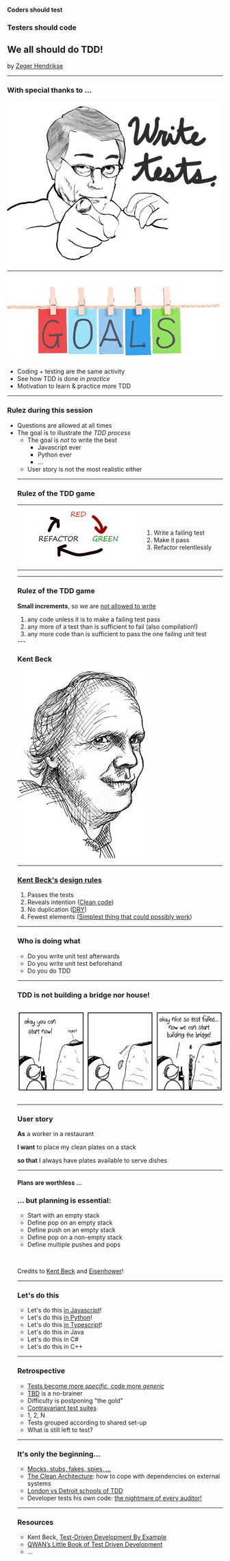 #### Coders should test

### Testers should code

## We all should do TDD!

by [Zeger Hendrikse](https://www.it-essence.nl/)

---

### With special thanks to ...

![Uncle Bob](./images/unclebob.gif)

---
![Goals](./images/goals.png)
<ul>
<div>
<li>Coding + testing are the same activity</li>
</div>
<div class="fragment">
<li>See how TDD is done <em>in practice</em></li>
</div> 
<div class="fragment">
<li>Motivation to learn & practice more TDD</li>
</div> 
</ul>

---
### Rulez during this session

<ul>
<div>
<li>Questions are allowed at all times</li>
</div>
<div class="fragment">
<li>
The goal is to illustrate <i>the TDD process</i>
  <ul>
  <li>The goal is <em>not</em> to write the best
    <ul>
    <li>Javascript ever</li>
    <li>Python ever</li>
    <li>...</li>
    </ul>
   </li>
   <li>User story is not the most realistic either</li>
</li>
</div>

---

### Rulez of the TDD game

<table>
  <colgroup>
    <col span="1" style="width: 60%;"/>
    <col span="1" style="width: 40%;"/>
  </colgroup>
			         
  <tbody><tr>
    <td>
      <img alt="Red Green Refactor" src="./images/redgreenrefactor.png"/>
    </td>
    <td>
      <ol>
        <li>Write a failing test</li>
        <li>Make it pass</li>
        <li>Refactor relentlessly</li>
      </ol>
    </td>
  </tr></tbody>
</table>

---

### Rulez of the TDD game

**Small increments**, so we are [not allowed to write](http://blog.cleancoder.com/uncle-bob/2014/12/17/TheCyclesOfTDD.html)
<ol>
  <div class="fragment">
    <li>any code unless it is to make a failing test pass</li>
  </div>
  <div class="fragment">
    <li>any more of a test than is sufficient to fail (also compilation!)</li>
  </div>
  <div class="fragment">
    <li>any more code than is sufficient to pass the one failing unit test</li>
  </div>
</ol>
---

### Kent Beck

![Kent Beck](./images/kentbeck.jpg)

---
### <a href="https://en.wikipedia.org/wiki/Kent_Beck">Kent Beck's</a> [design rules](https://martinfowler.com/bliki/BeckDesignRules.html)

1. Passes the tests
2. Reveals intention ([Clean code](https://gist.github.com/wojteklu/73c6914cc446146b8b533c0988cf8d29))
3. No duplication ([DRY](https://en.wikipedia.org/wiki/Don%27t_repeat_yourself))
4. Fewest elements (<a href="http://wiki.c2.com/?DoTheSimplestThingThatCouldPossiblyWork">Simplest thing that could possibly work</a>)

---

### Who is doing what

<ul>
<div>
<li>Do you write unit test afterwards</li>
</div>
<div class="fragment">
<li>Do you write unit test beforehand</li>
</div>
<div class="fragment">
<li>Do you do TDD</li>
</div>
</ul>

---

### TDD is not building a bridge nor house!

![cartoon](./images/tdd_cartoon.png)

---

### User story

<div style="text-align: left">
<b>As</b> a worker in a restaurant 

<b>I want</b> to place my clean plates on a stack 

<b>so that</b> I always have plates available to serve dishes
<div>

---

#### Plans are worthless ...

### ... but planning is essential:

- Start with an empty stack
- Define pop on an empty stack
- Define push on an empty stack
- Define pop on a non-empty stack
- Define multiple pushes and pops

&nbsp;

<div class="fragment">
Credits to <a href="http://barbra-coco.dyndns.org/yuri/Kent_Beck_TDD.pdf">Kent Beck</a> and <a href="https://quoteinvestigator.com/2017/11/18/planning/">Eisenhower</a>!
</div>

---

### Let's do this

- Let's do this [in Javascript](./javascript/slides.md)!
- Let's do this [in Python](./python/index.html)!
- Let's do this [in Typescript](./typescript/index.html)!
- Let's do this in Java
- Let's do this in C#
- Let's do this in C++

---

### Retrospective

<ul>
<div>
<li><a href="http://blog.cleancoder.com/uncle-bob/2014/12/17/TheCyclesOfTDD.html">Tests become more <i>specific</i>, code more <i>generic</i></a></li>
</div>
<div class="fragment">
<li><a href="../ci-tbd/index.html">TBD</a> is a no-brainer</li>
</div>
<div class="fragment">
<li>Difficulty is postponing "the gold"</li>
</div>
<div class="fragment">
<li><a href="https://blog.cleancoder.com/uncle-bob/2017/10/03/TestContravariance.html">Contravariant test suites</a></li>
</div>
<div class="fragment">
<li>1, 2, N</li>
</div>
<div class="fragment">
<li>Tests grouped according to shared set-up</li>
</div>
<div class="fragment">
<li>What is still left to test?</li>
</div>
</ul>

---

### It's only the beginning...

<ul>
<div>
<li><a href="https://martinfowler.com/articles/mocksArentStubs.html">Mocks, stubs, fakes, spies, ...</a></li>
</div>
<div class="fragment">
<li><a href="https://khalilstemmler.com/articles/software-design-architecture/organizing-app-logic/">The Clean Architecture</a>: how to cope with dependencies on external systems</li>
</div>
<div class="fragment">
<li><a href="https://blog.devgenius.io/detroit-and-london-schools-of-test-driven-development-3d2f8dca71e5">London vs Detroit schools of TDD</a></li>
</div>
<div class="fragment">
<li>Developer tests his own code: <a href="../four-eyes/index.html">the nightmare of every auditor!</a></li>
</div>
</ul>

---
### Resources

- Kent Beck, [Test-Driven Development By Example](http://barbra-coco.dyndns.org/yuri/Kent_Beck_TDD.pdf) 
- [QWAN’s Little Book of Test Driven Development](tdd-booklet.pdf)
- ...
